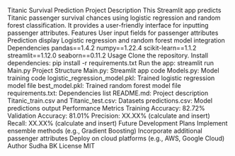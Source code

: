 Titanic Survival Prediction
Project Description
This Streamlit app predicts Titanic passenger survival chances using logistic regression and random forest classification. It provides a user-friendly interface for inputting passenger attributes.
Features
User input fields for passenger attributes
Prediction display
Logistic regression and random forest model integration
Dependencies
pandas==1.4.2
numpy==1.22.4
scikit-learn==1.1.2
streamlit==1.12.0
seaborn==0.11.2
Usage
Clone the repository.
Install dependencies: pip install -r requirements.txt
Run the app: streamlit run Main.py
Project Structure
Main.py: Streamlit app code
Models.py: Model training code
logistic_regression_model.pkl: Trained logistic regression model file
best_model.pkl: Trained random forest model file
requirements.txt: Dependencies list
README.md: Project description
Titanic_train.csv and Titanic_test.csv: Datasets
predictions.csv: Model predictions output
Performance Metrics
Training Accuracy: 82.72%
Validation Accuracy: 81.01%
Precision: XX.XX% (calculate and insert)
Recall: XX.XX% (calculate and insert)
Future Development Plans
Implement ensemble methods (e.g., Gradient Boosting)
Incorporate additional passenger attributes
Deploy on cloud platforms (e.g., AWS, Google Cloud)
Author
Sudha BK
License
MIT
